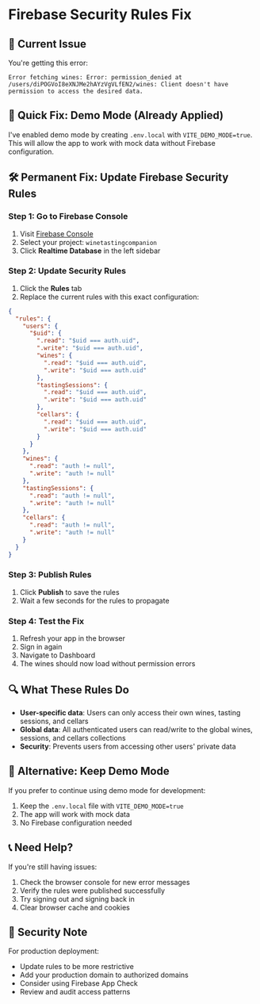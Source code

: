# Firebase Security Rules Fix

## 🚨 **Current Issue**
You're getting this error:
```
Error fetching wines: Error: permission_denied at /users/diPOGVoI8eXNJMe2hAYzVgVLfEN2/wines: Client doesn't have permission to access the desired data.
```

## 🔧 **Quick Fix: Demo Mode (Already Applied)**
I've enabled demo mode by creating `.env.local` with `VITE_DEMO_MODE=true`. This will allow the app to work with mock data without Firebase configuration.

## 🛠️ **Permanent Fix: Update Firebase Security Rules**

### Step 1: Go to Firebase Console
1. Visit [Firebase Console](https://console.firebase.google.com/)
2. Select your project: `winetastingcompanion`
3. Click **Realtime Database** in the left sidebar

### Step 2: Update Security Rules
1. Click the **Rules** tab
2. Replace the current rules with this exact configuration:

```json
{
  "rules": {
    "users": {
      "$uid": {
        ".read": "$uid === auth.uid",
        ".write": "$uid === auth.uid",
        "wines": {
          ".read": "$uid === auth.uid",
          ".write": "$uid === auth.uid"
        },
        "tastingSessions": {
          ".read": "$uid === auth.uid",
          ".write": "$uid === auth.uid"
        },
        "cellars": {
          ".read": "$uid === auth.uid",
          ".write": "$uid === auth.uid"
        }
      }
    },
    "wines": {
      ".read": "auth != null",
      ".write": "auth != null"
    },
    "tastingSessions": {
      ".read": "auth != null",
      ".write": "auth != null"
    },
    "cellars": {
      ".read": "auth != null",
      ".write": "auth != null"
    }
  }
}
```

### Step 3: Publish Rules
1. Click **Publish** to save the rules
2. Wait a few seconds for the rules to propagate

### Step 4: Test the Fix
1. Refresh your app in the browser
2. Sign in again
3. Navigate to Dashboard
4. The wines should now load without permission errors

## 🔍 **What These Rules Do**

- **User-specific data**: Users can only access their own wines, tasting sessions, and cellars
- **Global data**: All authenticated users can read/write to the global wines, sessions, and cellars collections
- **Security**: Prevents users from accessing other users' private data

## 🚀 **Alternative: Keep Demo Mode**

If you prefer to continue using demo mode for development:
1. Keep the `.env.local` file with `VITE_DEMO_MODE=true`
2. The app will work with mock data
3. No Firebase configuration needed

## 📞 **Need Help?**

If you're still having issues:
1. Check the browser console for new error messages
2. Verify the rules were published successfully
3. Try signing out and signing back in
4. Clear browser cache and cookies

## 🔐 **Security Note**

For production deployment:
- Update rules to be more restrictive
- Add your production domain to authorized domains
- Consider using Firebase App Check
- Review and audit access patterns 